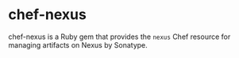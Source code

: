 # chef-nexus
chef-nexus is a Ruby gem that provides the `nexus` Chef resource for managing artifacts on Nexus by Sonatype.
